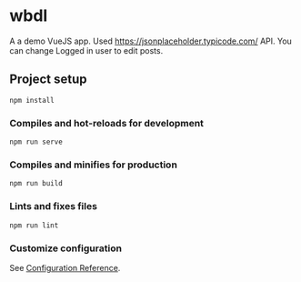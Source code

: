 # wbdl

A a demo VueJS app. 
Used https://jsonplaceholder.typicode.com/ API.
You can change Logged in user to edit posts.

## Project setup
```
npm install
```

### Compiles and hot-reloads for development
```
npm run serve
```

### Compiles and minifies for production
```
npm run build
```

### Lints and fixes files
```
npm run lint
```

### Customize configuration
See [Configuration Reference](https://cli.vuejs.org/config/).
